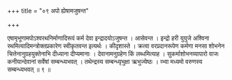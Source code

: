 +++
title = "०९ अपो ह्येषामजुषन्त"

+++

एषामृभूणामपोऽश्वरथनिर्माणादिरूपं कर्म देवा इन्द्रादयोऽजुषन्त । आसेवन्त । इन्द्रो हरी युयुजे अश्विना रथमित्यादिमन्त्रोक्तप्रकारेण स्वीकृतवन्त इत्यर्थः । कीदृशास्ते । क्रत्वा वरप्रदानरूपेण कर्मणा मनसा शोभनेन चित्तेनानुग्रहयुक्तेनाभि दीध्याना दीप्यमानाः । देवानामनुग्रहेण किं लब्धमित्याह । सुकर्माशोभनव्यापारो वाजः कनीयान्देवानां सर्वेषां सम्बन्ध्यभवत् । तथेन्द्रस्य सम्बन्ध्यृभुक्षा ऋभुज्येष्ठः । व्भ्वा मध्यमो वरुणस्य सम्बन्ध्यभवत् ॥ ९ ॥